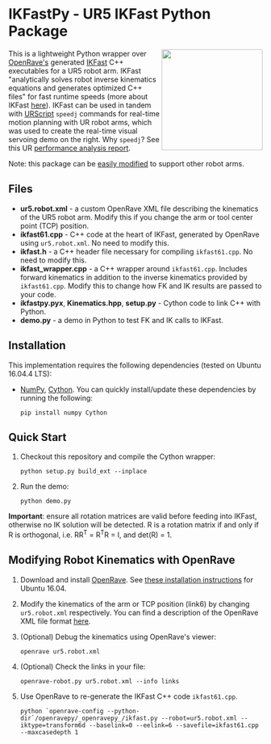 # IKFastPy - UR5 IKFast Python Package

<img src="images/closed-loop-grasping.gif" height=200px align="right" />

This is a lightweight Python wrapper over [OpenRave's](http://openrave.org/) generated [IKFast](http://openrave.org/docs/0.8.2/openravepy/ikfast/) C++ executables for a UR5 robot arm. IKFast "analytically solves robot inverse kinematics equations and generates optimized C++ files" for fast runtime speeds (more about IKFast [here](http://openrave.org/docs/0.8.2/openravepy/ikfast/)). IKFast can be used in tandem with [URScript](http://www.sysaxes.com/manuels/scriptmanual_en_3.1.pdf) `speedj` commands for real-time motion planning with UR robot arms, which was used to create the real-time visual servoing demo on the right. Why `speedj`? See this UR [performance analysis report](http://orbit.dtu.dk/files/105275650/ur10_performance_analysis.pdf).

Note: this package can be [easily modified](#modifying-robot-kinematics-with-openrave) to support other robot arms.

## Files

 * **ur5.robot.xml** - a custom OpenRave XML file describing the kinematics of the UR5 robot arm. Modify this if you change the arm or tool center point (TCP) position.
 * **ikfast61.cpp** - C++ code at the heart of IKFast, generated by OpenRave using `ur5.robot.xml`. No need to modify this.
 * **ikfast.h** - a C++ header file necessary for compiling `ikfast61.cpp`. No need to modify this.
 * **ikfast_wrapper.cpp** - a C++ wrapper around `ikfast61.cpp`. Includes forward kinematics in addition to the inverse kinematics provided by `ikfast61.cpp`. Modify this to change how FK and IK results are passed to your code.
 * **ikfastpy.pyx**, **Kinematics.hpp**, **setup.py** - Cython code to link C++ with Python.
 * **demo.py** - a demo in Python to test FK and IK calls to IKFast.

## Installation

This implementation requires the following dependencies (tested on Ubuntu 16.04.4 LTS):

 * [NumPy](http://www.numpy.org/), [Cython](http://cython.org/). You can quickly install/update these dependencies by running the following:
    ```shell
    pip install numpy Cython
    ```

## Quick Start

1. Checkout this repository and compile the Cython wrapper:
    ```shell
    python setup.py build_ext --inplace
    ```
1. Run the demo:
    ```shell
    python demo.py
    ```

 **Important**: ensure all rotation matrices are valid before feeding into IKFast, otherwise no IK solution will be detected. R is a rotation matrix if and only if R is orthogonal, i.e. RR<sup>T</sup> = R<sup>T</sup>R = I, and det(R) = 1.

## Modifying Robot Kinematics with OpenRave

1. Download and install [OpenRave](http://openrave.org/). See [these installation instructions](https://scaron.info/teaching/installing-openrave-on-ubuntu-16.04.html) for Ubuntu 16.04.

1. Modify the kinematics of the arm or TCP position (link6) by changing `ur5.robot.xml` respectively. You can find a description of the OpenRave XML file format [here](http://openrave.programmingvision.com/wiki/index.php/Format:XML).

1. (Optional) Debug the kinematics using OpenRave's viewer:
    ```shell
    openrave ur5.robot.xml
    ```

1. (Optional) Check the links in your file:
    ```shell
    openrave-robot.py ur5.robot.xml --info links
    ```

1. Use OpenRave to re-generate the IKFast C++ code `ikfast61.cpp`. 
    ```shell
    python `openrave-config --python-dir`/openravepy/_openravepy_/ikfast.py --robot=ur5.robot.xml --iktype=transform6d --baselink=0 --eelink=6 --savefile=ikfast61.cpp --maxcasedepth 1
    ```